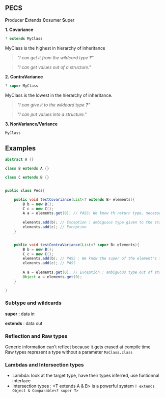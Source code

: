 ## PECS

**P**roducer **E**xtends **C**osumer **S**uper

**1. Covariance**
```java 
? extends MyClass
```
MyClass is the highest in hierarchy of inheritance

>_"I can get it from the wildcard type **?**"_

>_"I can get values out of a structure."_

**2. ContraVariance** 
```java 
? super MyClass
```
MyClass is the lowest in the hierarchy of inheritance.

>_"I can give it to the wildcard type **?**"_

>_"I can put values into a structure."_

**3. NonVariance/Variance**
```java
MyClass
```

## Examples

```java
abstract A {}

class B extends A {}

class C extends B {}


public class Pecs{

	public void testCovariance(List<? extends B> elements){
		B b = new B();
		C c = new C();
		A a = elements.get(0); // PASS: We know th return type, necessarily a subtype of B
		
		elements.add(b); // Exception : ambiguous type given to the structure, include b
		elements.add(c); // Exception
	}


	public void testContraVariance(List<? super B> elements){
		B b = new B();
		C c = new C();
		elements.add(b); // PASS : We know the super of the element's type given to structure, necessarily B at least
		elements.add(c); // PASS
		
		A a = elements.get(0); // Exception : ambiguous type out of structure
		Object a = elements.get(0);
	}

}
```

### Subtype and wildcards
**super** : data in

**extends** : data out

### Reflection and Raw types
Generic information can't reflect because it gets erased at compile time
Raw types represent a type without a parameter `MaClass.class`

### Lambdas and Intersection types
- Lambda: look at the target type, have their types inferred, use funtionnal interface
- Intersection types : <T extends A & B> is a powerful system
	`T extends Object & Comparable<? super T>`
